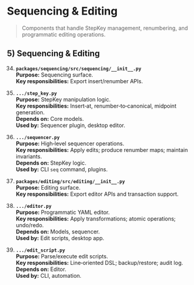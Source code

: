# Sequencing & Editing

> Components that handle StepKey management, renumbering, and programmatic editing operations.

## 5) Sequencing & Editing

34) **`packages/sequencing/src/sequencing/__init__.py`**  
**Purpose:** Sequencing surface.  
**Key responsibilities:** Export insert/renumber APIs.

35) **`.../step_key.py`**  
**Purpose:** StepKey manipulation logic.  
**Key responsibilities:** Insert‑at, renumber‑to‑canonical, midpoint generation.  
**Depends on:** Core models.  
**Used by:** Sequencer plugin, desktop editor.

36) **`.../sequencer.py`**  
**Purpose:** High‑level sequencer operations.  
**Key responsibilities:** Apply edits; produce renumber maps; maintain invariants.  
**Depends on:** StepKey logic.  
**Used by:** CLI `seq` command, plugins.

37) **`packages/editing/src/editing/__init__.py`**  
**Purpose:** Editing surface.  
**Key responsibilities:** Export editor APIs and transaction support.

38) **`.../editor.py`**  
**Purpose:** Programmatic YAML editor.  
**Key responsibilities:** Apply transformations; atomic operations; undo/redo.  
**Depends on:** Models, sequencer.  
**Used by:** Edit scripts, desktop app.

39) **`.../edit_script.py`**  
**Purpose:** Parse/execute edit scripts.  
**Key responsibilities:** Line‑oriented DSL; backup/restore; audit log.  
**Depends on:** Editor.  
**Used by:** CLI, automation.